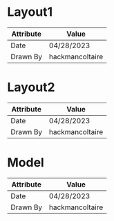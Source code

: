 # Layout1
| Attribute | Value |
| ---  | ---     |
| Date | 04/28/2023 |
| Drawn By | hackmancoltaire |
# Layout2
| Attribute | Value |
| ---  | ---     |
| Date | 04/28/2023 |
| Drawn By | hackmancoltaire |
# Model
| Attribute | Value |
| ---  | ---     |
| Date | 04/28/2023 |
| Drawn By | hackmancoltaire |
